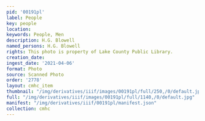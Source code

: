 ```yaml
---
pid: '00191pl'
label: People
key: people
location: 
keywords: People, Men
description: H.G. Blowell
named_persons: H.G. Blowell
rights: This photo is property of Lake County Public Library.
creation_date: 
ingest_date: '2021-04-06'
format: Photo
source: Scanned Photo
order: '2778'
layout: cmhc_item
thumbnail: "/img/derivatives/iiif/images/00191pl/full/250,/0/default.jpg"
full: "/img/derivatives/iiif/images/00191pl/full/1140,/0/default.jpg"
manifest: "/img/derivatives/iiif/00191pl/manifest.json"
collection: cmhc
---
```

